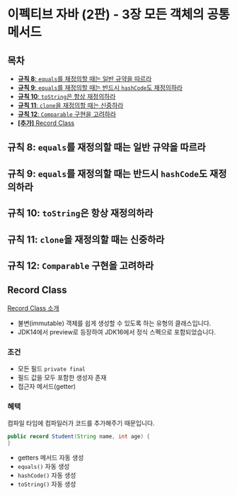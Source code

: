 # 이펙티브 자바 (2판) - 3장 모든 객체의 공통 메서드

## 목차

* [**규칙 8**: `equals`를 재정의할 때는 일반 규약을 따르라](#규칙-8-equals를-재정의할-때는-일반-규약을-따르라)
* [**규칙 9**: `equals`를 재정의할 때는 반드시 `hashCode`도 재정의하라](#규칙-9-equals를-재정의할-때는-반드시-hashcode도-재정의하라)
* [**규칙 10**: `toString`은 항상 재정의하라](#규칙-10-tostring은-항상-재정의하라)
* [**규칙 11**: `clone`을 재정의할 때는 신중하라](#규칙-11-clone을-재정의할-때는-신중하라)
* [**규칙 12**: `Comparable` 구현을 고려하라](#규칙-12-comparable-구현을-고려하라)
* [**[추가]** Record Class](#record-class)

## 규칙 8: `equals`를 재정의할 때는 일반 규약을 따르라


## 규칙 9: `equals`를 재정의할 때는 반드시 `hashCode`도 재정의하라


## 규칙 10: `toString`은 항상 재정의하라


## 규칙 11: `clone`을 재정의할 때는 신중하라


## 규칙 12: `Comparable` 구현을 고려하라



## Record Class

[Record Class 소개](https://mr-popo.tistory.com/243)
* 불변(immutable) 객체를 쉽게 생성할 수 있도록 하는 유형의 클래스입니다.
* JDK14에서 preview로 등장하여 JDK16에서 정식 스펙으로 포함되었습니다.

### 조건

* 모든 필드 `private final`
* 필드 값을 모두 포함한 생성자 존재
* 접근자 메서드(getter)

### 혜택

컴파일 타임에 컴파일러가 코드를 추가해주기 때문입니다.

```java
public record Student(String name, int age) {
}
```
* getters 메서드 자동 생성
* `equals()` 자동 생성
* `hashCode()` 자동 생성
* `toString()` 자동 생성
